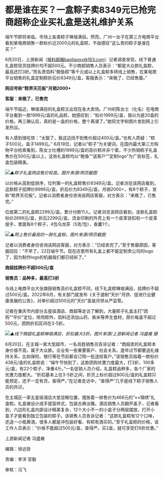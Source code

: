

# 都是谁在买？一盒粽子卖8349元已抢完 商超称企业买礼盒是送礼维护关系

端午节即将来临，市场上各类粽子琳琅满目。然而，广州一女子在第三方电商平台看到某电商销售一款标价近2000元的礼盒粽，不由感叹“这么贵的粽子是谁在买？”

6月20日，上游新闻（报料邮箱baoliaosy@163.com）记者调查发现，线下普通礼盒粽现货挂牌价均不超500元。不少商超销售人员表示：“都是大众款礼盒粽，最高还打3折。”而名贵馅料“鲍鱼粽”等千元或以上礼盒粽多转线上销售，在某电商平台销售的礼盒定制粽折后价8349元/盒，客服表示：“来晚了，已经售罄。”

**网店号称“粽界天花板”月销2000+**

**客服：来晚了，已售完**

端午节临近，琳琅满目的礼盒粽又出现在各大卖场。广州的陈女士（化名）在电商平台看到一款1999元/盒的礼品粽，她感叹到：“标价1999元/盒，我以为是20盒的价格，再三确认后，真的是一盒的价格，整个离谱了。”她将文字和图片发到网上引发热议。

有人感到很吃惊：“太狠了，我这边找不到售价超过400元/盒。”也有人质疑：“粽子500元，盒子1499元。”
6月19日，记者以“粽子”为关键词，在国内最大第三方购物平台检索看到，陈女士吐槽的1999元/盒的高价粽并非个案，不少热销粽子礼盒售价在500元/盒以上，这些礼盒粽均以“鲍鱼”“送客户”“定制logo”为广告标签，礼盒包装精美。

![](https://inews.gtimg.com/om_bt/OUEYOlejPwkcfd1CRUyKuVGI-BAIDXHfGLm_5vxlconlAAA/1000)_▲粽子礼盒网店售价较高。图片来源/网页截图_

以价格从高到低排序，位列第一的礼盒粽售价8349元/盒。记者浏览该网店看到，这款粽子挂牌价9999元/盒，折后价为8349元/盒，月销2000+，有8个粽子，宣称“粽界天花板”。记者以消费者身份咨询该网店客服，对方表示：“来晚了，已售完。”

位居第二的礼盒粽2299元/盒，累计付款11人。记者浏览该网店看到，该款礼盒粽标价2699元/盒，折后2299元/盒，烫金印刷的外壳上有一个皮革锁扣和一个皮革提手，里面有8个粽子，4包乌龙茶（5克/包），香囊1个。

![](https://inews.gtimg.com/om_bt/OWcZxmmT63WeteRqaV12OquimagJwdqEHJa9rms5_-FuEAA/1000)_▲网上售价最高的一款礼盒粽。图片来源/网页截图_

记者以消费者身份咨询该网店客服，对方表示：“已经卖完了。”至于售罄原因，客服回应：“不早了，22日端午节。现在店里所有礼盒上都不能定制贵公司的logo了，因为制作logo的机器我们都已经拆了。”

**商超挂牌价不超500元/盒**

**销售员：品种多，最高打3折**

与线上电商平台大张旗鼓销售高价礼盒粽不同，线下礼盒粽琳琅满目，挂牌价不超过500元/盒。2022年6月，有关部门就发布《关于遏制“天价”月饼、促进行业健康发展的公告》，对单价超过500元的“天价”盒装月饼从严监管。

记者在重庆市内部分五星级酒店、商超等走访了解到，大量粽子礼盒主打“团购”“平价”定位，除肉粽外，馅料还添加山药、紫米等养生食材，原价每盒不超过500元，团购折扣区间在3-5折。

![](https://inews.gtimg.com/om_bt/OHhh4PrlcG82bPIw3bD4ea-nVtTRMn8VH_-gNn4qCpvKsAA/1000)_▲线下商超礼盒粽琳琅满目，折扣最大3折。图片来源/上游新闻记者 冯盛雍 摄_

6月20日，在主城一家大型超市，一名肖姓销售员告诉记者：“商超卖的礼盒粽本身价值不高，属于大众款。企业有一些重要客户、社会关系，逢年过节都要送礼维持关系，比如保险、银行等在节前都会订购一批送给客户。”该销售员指着一款标价438元/盒的礼盒粽说：“端午节快到了，这款团购优惠力度最大，打3折，100多元/盒，有22个粽子，净重4斤。”一名促销人员介绍，礼盒粽品种多，各个厂家的优惠力度都大。“折扣基本上在3-5折之间，折页上标价超过800元/盒的礼盒粽只能预定，还不一定有货，查得严。”在记者走访中，“查得严”几乎是线下粽子销售人员的共识。

在主城区一家五星级酒店大堂显眼位置，摆放着一排售价为468元的“××锦绣”礼盒粽。礼盒被设计成手提篮样式，包装古典淡雅。酒店销售人员翻开盖子，记者看到，六边形礼盒内部设计精美复杂，12个大小不一的小盒子分两层摆放，打开小盒子才能看到独立包装的粽子。该销售人员告诉记者：“这款礼盒粽有12个口味，还送一小瓶黄酒，很多人都是冲包装好看、有粽有酒买的。”至于礼盒粽的价格，该工作人员表示：“价格不能超过500元/盒，查得严。买2盒，就可享受打6折优惠。”

上游新闻记者 冯盛雍

编辑：徐远哲

责编：李洋 官毅

审核：冯飞

